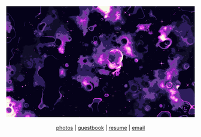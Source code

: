  <p align="center">
  <a href="https://aram.sh">
    <img src="./s.png" alt="Image">
  </a>
  <br/>
  <br/>
<a href="https://aram.sh/photos">photos</a> | <a href="https://aram.sh/guestbook">guestbook</a> | <a href="/resume.pdf">resume</a> | <a href="mailto:me@aram.sh">email</a>
</p>
